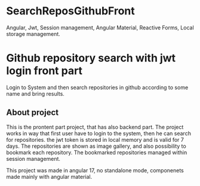# SearchReposGithubFront
Angular, Jwt, Session management, Angular Material, Reactive Forms, Local storage management.


# Github repository search with jwt login front part
 Login to System and then search repositories in github according to some name and bring results.

 ## About project
 This is  the prontent part project, that has also backend part.
 The project works in way that first user have to login to the system, then he can search for repositories.
 the jwt token is stored in local memory and is valid for 7 days.
 The repositories are shown as image gallery, and also possibility to bookmark each repository.
 The bookmarked repositories managed within session management.
 
 
 This project was made in angular 17, no standalone mode, componenets made mainly with angular material.

